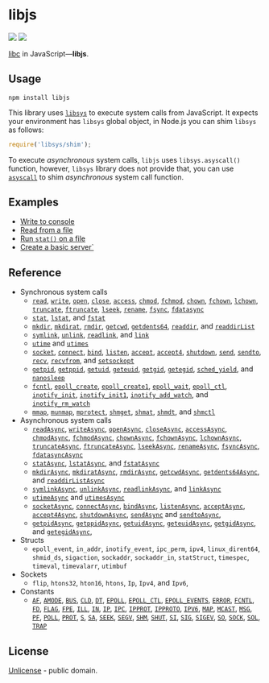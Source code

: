 # libjs

[![][npm-badge]][npm-url] [![][travis-badge]][travis-url]

[libc](https://en.wikipedia.org/wiki/C_standard_library) in JavaScript&mdash;**libjs**.


## Usage

```shell
npm install libjs
```

This library uses [`libsys`](https://github.com/streamich/libsys) to execute system calls from JavaScript.
It expects your environment has `libsys` global object, in Node.js you can shim `libsys` as follows:

```js
require('libsys/shim');
```

To execute *asynchronous* system calls, `libjs` uses `libsys.asyscall()` function, however, `libsys` library does not provide
that, you can use [`asyscall`](https://github.com/streamich/asyscall) to shim *asynchronous* system call function.


## Examples

- [Write to console](./docs/examples/write-to-console.md)
- [Read from a file](./docs/examples/read-file.md)
- [Run `stat()` on  a file](./docs/examples/stat.md)
- [Create a basic server`](./docs/examples/server.md)


## Reference

- Synchronous system calls
   - [`read`](./docs/reference/read.md),
     [`write`](./docs/reference/write.md),
     [`open`](./docs/reference/open.md),
     [`close`](./docs/reference/close.md),
     [`access`](./docs/reference/ADD.md),
     [`chmod`](./docs/reference/ADD.md),
     [`fchmod`](./docs/reference/ADD.md),
     [`chown`](./docs/reference/ADD.md),
     [`fchown`](./docs/reference/ADD.md),
     [`lchown`](./docs/reference/ADD.md),
     [`truncate`](./docs/reference/ADD.md),
     [`ftruncate`](./docs/reference/ADD.md),
     [`lseek`](./docs/reference/ADD.md),
     [`rename`](./docs/reference/ADD.md),
     [`fsync`](./docs/reference/ADD.md),
     [`fdatasync`](./docs/reference/ADD.md)
   - [`stat`](./docs/reference/ADD.md),
     [`lstat`](./docs/reference/ADD.md),
     and [`fstat`](./docs/reference/ADD.md)
   - [`mkdir`](./docs/reference/ADD.md),
     [`mkdirat`](./docs/reference/ADD.md),
     [`rmdir`](./docs/reference/ADD.md),
     [`getcwd`](./docs/reference/ADD.md),
     [`getdents64`](./docs/reference/ADD.md),
     [`readdir`](./docs/reference/ADD.md),
     and [`readdirList`](./docs/reference/ADD.md)
   - [`symlink`](./docs/reference/ADD.md),
     [`unlink`](./docs/reference/ADD.md),
     [`readlink`](./docs/reference/ADD.md),
     and [`link`](./docs/reference/ADD.md)
   - [`utime`](./docs/reference/ADD.md) and [`utimes`](./docs/reference/ADD.md)
   - [`socket`](./docs/reference/ADD.md),
     [`connect`](./docs/reference/ADD.md),
     [`bind`](./docs/reference/ADD.md),
     [`listen`](./docs/reference/ADD.md),
     [`accept`](./docs/reference/ADD.md),
     [`accept4`](./docs/reference/ADD.md),
     [`shutdown`](./docs/reference/ADD.md),
     [`send`](./docs/reference/ADD.md),
     [`sendto`](./docs/reference/ADD.md),
     [`recv`](./docs/reference/ADD.md),
     [`recvfrom`](./docs/reference/ADD.md),
     and [`setsockopt`](./docs/reference/ADD.md)
   - [`getpid`](./docs/reference/ADD.md),
     [`getppid`](./docs/reference/ADD.md),
     [`getuid`](./docs/reference/ADD.md),
     [`geteuid`](./docs/reference/ADD.md),
     [`getgid`](./docs/reference/ADD.md),
     [`getegid`](./docs/reference/ADD.md),
     [`sched_yield`](./docs/reference/ADD.md),
     and [`nanosleep`](./docs/reference/ADD.md)
   - [`fcntl`](./docs/reference/ADD.md),
     [`epoll_create`](./docs/reference/ADD.md),
     [`epoll_create1`](./docs/reference/ADD.md),
     [`epoll_wait`](./docs/reference/ADD.md),
     [`epoll_ctl`](./docs/reference/ADD.md),
     [`inotify_init`](./docs/reference/ADD.md),
     [`inotify_init1`](./docs/reference/ADD.md),
     [`inotify_add_watch`](./docs/reference/ADD.md),
     and [`inotify_rm_watch`](./docs/reference/ADD.md)
   - [`mmap`](./docs/reference/ADD.md),
     [`munmap`](./docs/reference/ADD.md),
     [`mprotect`](./docs/reference/ADD.md),
     [`shmget`](./docs/reference/ADD.md),
     [`shmat`](./docs/reference/ADD.md),
     [`shmdt`](./docs/reference/ADD.md),
     and [`shmctl`](./docs/reference/ADD.md)
- Asynchronous system calls
   - [`readAsync`](./docs/reference/readAsync.md),
     [`writeAsync`](./docs/reference/writeAsync.md),
     [`openAsync`](./docs/reference/openAsync.md),
     [`closeAsync`](./docs/reference/closeAsync.md),
     [`accessAsync`](./docs/reference/ADD.md),
     [`chmodAsync`](./docs/reference/ADD.md),
     [`fchmodAsync`](./docs/reference/ADD.md),
     [`chownAsync`](./docs/reference/ADD.md),
     [`fchownAsync`](./docs/reference/ADD.md),
     [`lchownAsync`](./docs/reference/ADD.md),
     [`truncateAsync`](./docs/reference/ADD.md),
     [`ftruncateAsync`](./docs/reference/ADD.md),
     [`lseekAsync`](./docs/reference/ADD.md),
     [`renameAsync`](./docs/reference/ADD.md),
     [`fsyncAsync`](./docs/reference/ADD.md),
     [`fdatasyncAsync`](./docs/reference/ADD.md)
   - [`statAsync`](./docs/reference/ADD.md),
     [`lstatAsync`](./docs/reference/ADD.md),
     and [`fstatAsync`](./docs/reference/ADD.md)
   - [`mkdirAsync`](./docs/reference/ADD.md),
     [`mkdiratAsync`](./docs/reference/ADD.md),
     [`rmdirAsync`](./docs/reference/ADD.md),
     [`getcwdAsync`](./docs/reference/ADD.md),
     [`getdents64Async`](./docs/reference/ADD.md),
     and [`readdirListAsync`](./docs/reference/ADD.md)
   - [`symlinkAsync`](./docs/reference/ADD.md),
     [`unlinkAsync`](./docs/reference/ADD.md),
     [`readlinkAsync`](./docs/reference/ADD.md),
     and [`linkAsync`](./docs/reference/ADD.md)
   - [`utimeAsync`](./docs/reference/ADD.md) and [`utimesAsync`](./docs/reference/ADD.md)
   - [`socketAsync`](./docs/reference/ADD.md),
     [`connectAsync`](./docs/reference/ADD.md),
     [`bindAsync`](./docs/reference/ADD.md),
     [`listenAsync`](./docs/reference/ADD.md),
     [`acceptAsync`](./docs/reference/ADD.md),
     [`accept4Async`](./docs/reference/ADD.md),
     [`shutdownAsync`](./docs/reference/ADD.md),
     [`sendAsync`](./docs/reference/ADD.md)
     and [`sendtoAsync`](./docs/reference/ADD.md),
   - [`getpidAsync`](./docs/reference/ADD.md),
     [`getppidAsync`](./docs/reference/ADD.md),
     [`getuidAsync`](./docs/reference/ADD.md),
     [`geteuidAsync`](./docs/reference/ADD.md),
     [`getgidAsync`](./docs/reference/ADD.md),
     and [`getegidAsync`](./docs/reference/ADD.md),
- Structs
   - `epoll_event`,
     `in_addr`,
     `inotify_event`,
     `ipc_perm`,
     `ipv4`,
     `linux_dirent64`,
     `shmid_ds`,
     `sigaction`,
     `sockaddr`,
     `sockaddr_in`,
     `statStruct`,
     `timespec`,
     `timeval`,
     `timevalarr`,
     `utimbuf`
- Sockets
   - `flip`,
     `htons32`,
     `hton16`,
     `htons`,
     `Ip`,
     `Ipv4`,
     and `Ipv6`,
- Constants
   - [`AF`](./src/consts/AF.ts),
     [`AMODE`](./src/consts/AMODE.ts),
     [`BUS`](./src/consts/BUS.ts),
     [`CLD`](./src/consts/CLD.ts),
     [`DT`](./src/consts/DT.ts),
     [`EPOLL`](./src/consts/EPOLL.ts),
     [`EPOLL_CTL`](./src/consts/EPOLL_CTL.ts),
     [`EPOLL_EVENTS`](./src/consts/EPOLL_EVENTS.ts),
     [`ERROR`](./src/consts/ERROR.ts),
     [`FCNTL`](./src/consts/FCNTL.ts),
     [`FD`](./src/consts/FD.ts),
     [`FLAG`](./src/consts/FLAG.ts),
     [`FPE`](./src/consts/FPE.ts),
     [`ILL`](./src/consts/ILL.ts),
     [`IN`](./src/consts/IN.ts),
     [`IP`](./src/consts/IP.ts),
     [`IPC`](./src/consts/IPC.ts),
     [`IPPROT`](./src/consts/IPPROT.ts),
     [`IPPROTO`](./src/consts/IPPROTO.ts),
     [`IPV6`](./src/consts/IPV6.ts),
     [`MAP`](./src/consts/MAP.ts),
     [`MCAST`](./src/consts/MCAST.ts),
     [`MSG`](./src/consts/MSG.ts),
     [`PF`](./src/consts/PF.ts),
     [`POLL`](./src/consts/POLL.ts),
     [`PROT`](./src/consts/PROT.ts),
     [`S`](./src/consts/S.ts),
     [`SA`](./src/consts/SA.ts),
     [`SEEK`](./src/consts/SEEK.ts),
     [`SEGV`](./src/consts/SEGV.ts),
     [`SHM`](./src/consts/SHM.ts),
     [`SHUT`](./src/consts/SHUT.ts),
     [`SI`](./src/consts/SI.ts),
     [`SIG`](./src/consts/SIG.ts),
     [`SIGEV`](./src/consts/SIGEV.ts),
     [`SO`](./src/consts/SO.ts),
     [`SOCK`](./src/consts/SOCK.ts),
     [`SOL`](./src/consts/SOL.ts),
     [`TRAP`](./src/consts/TRAP.ts)


## License

[Unlicense](./LICENSE) - public domain.



[npm-url]: https://www.npmjs.com/package/libjs
[npm-badge]: https://img.shields.io/npm/v/libjs.svg
[travis-url]: https://travis-ci.org/streamich/libjs
[travis-badge]: https://travis-ci.org/streamich/libjs.svg?branch=master

